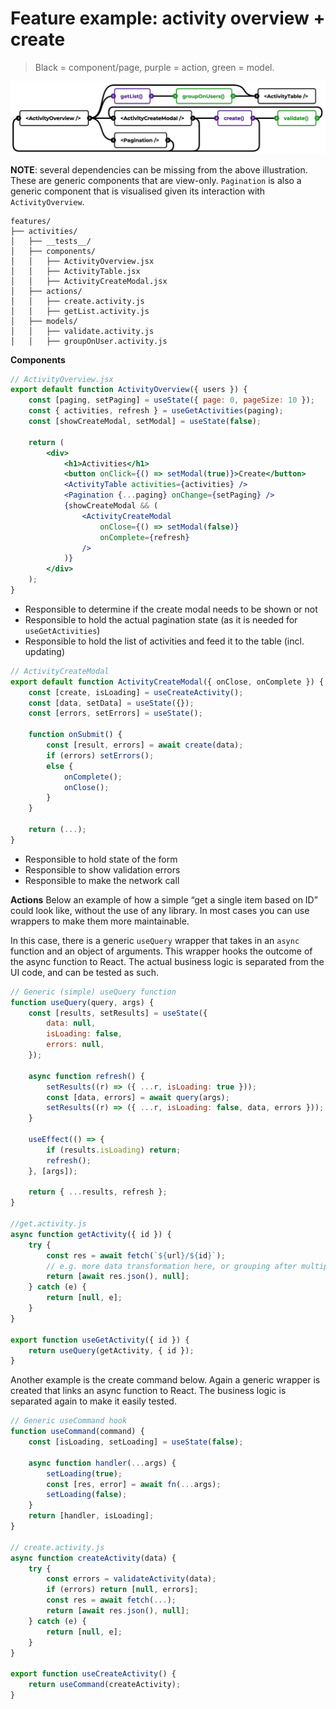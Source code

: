 # Feature example: activity overview + create

> Black = component/page, purple = action, green = model.

![](../images/feature.png)

**NOTE**: several dependencies can be missing from the above illustration. These are generic components that are view-only. `Pagination` is also a generic component that is visualised given its interaction with `ActivityOverview`.

```
features/
├── activities/
│   ├── __tests__/
│   ├── components/
│   │   ├── ActivityOverview.jsx
│   │   ├── ActivityTable.jsx
│   │   ├── ActivityCreateModal.jsx
│   ├── actions/
│   │   ├── create.activity.js
│   │   ├── getList.activity.js
│   ├── models/
│   │   ├── validate.activity.js
│   │   ├── groupOnUser.activity.js
```

**Components**

```jsx
// ActivityOverview.jsx
export default function ActivityOverview({ users }) {
	const [paging, setPaging] = useState({ page: 0, pageSize: 10 });
	const { activities, refresh } = useGetActivities(paging);
	const [showCreateModal, setModal] = useState(false);

	return (
		<div>
			<h1>Activities</h1>
			<button onClick={() => setModal(true)}>Create</button>
			<ActivityTable activities={activities} />
			<Pagination {...paging} onChange={setPaging} />
			{showCreateModal && (
				<ActivityCreateModal
					onClose={() => setModal(false)}
					onComplete={refresh}
				/>
			)}
		</div>
	);
}
```

- Responsible to determine if the create modal needs to be shown or not
- Responsible to hold the actual pagination state (as it is needed for `useGetActivities`)
- Responsible to hold the list of activities and feed it to the table (incl. updating)

```jsx
// ActivityCreateModal
export default function ActivityCreateModal({ onClose, onComplete }) {
	const [create, isLoading] = useCreateActivity();
	const [data, setData] = useState({});
	const [errors, setErrors] = useState();

	function onSubmit() {
		const [result, errors] = await create(data);
		if (errors) setErrors();
		else {
			onComplete();
			onClose();
		}
	}

	return (...);
}
```

- Responsible to hold state of the form
- Responsible to show validation errors
- Responsible to make the network call

**Actions**
Below an example of how a simple “get a single item based on ID” could look like, without the use of any library. In most cases you can use wrappers to make them more maintainable.

In this case, there is a generic `useQuery` wrapper that takes in an `async` function and an object of arguments. This wrapper hooks the outcome of the async function to React. The actual business logic is separated from the UI code, and can be tested as such.

```js
// Generic (simple) useQuery function
function useQuery(query, args) {
	const [results, setResults] = useState({
		data: null,
		isLoading: false,
		errors: null,
	});

	async function refresh() {
		setResults((r) => ({ ...r, isLoading: true }));
		const [data, errors] = await query(args);
		setResults((r) => ({ ...r, isLoading: false, data, errors }));
	}

	useEffect(() => {
		if (results.isLoading) return;
		refresh();
	}, [args]);

	return { ...results, refresh };
}

//get.activity.js
async function getActivity({ id }) {
	try {
		const res = await fetch(`${url}/${id}`);
		// e.g. more data transformation here, or grouping after multiple fetches
		return [await res.json(), null];
	} catch (e) {
		return [null, e];
	}
}

export function useGetActivity({ id }) {
	return useQuery(getActivity, { id });
}
```

Another example is the create command below. Again a generic wrapper is created that links an async function to React. The business logic is separated again to make it easily tested.

```js
// Generic useCommand hook
function useCommand(command) {
	const [isLoading, setLoading] = useState(false);

	async function handler(...args) {
		setLoading(true);
		const [res, error] = await fn(...args);
		setLoading(false);
	}
	return [handler, isLoading];
}

// create.activity.js
async function createActivity(data) {
	try {
		const errors = validateActivity(data);
		if (errors) return [null, errors];
		const res = await fetch(...);
		return [await res.json(), null];
	} catch (e) {
		return [null, e];
	}
}

export function useCreateActivity() {
	return useCommand(createActivity);
}
```
